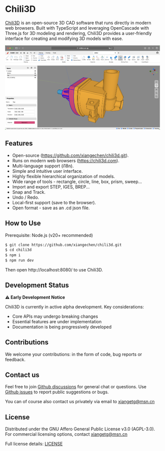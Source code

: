 # Chili3D

[Chili3D](https://chili3d.com) is an open-source 3D CAD software that runs directly in modern web browsers. Built with TypeScript and leveraging OpenCascade with Three.js for 3D modeling and rendering, Chili3D provides a user-friendly interface for creating and modifying 3D models with ease.

![screenshot](screenshots/screenshot.png)

## Features

- Open-source (https://github.com/xiangechen/chili3d.git).
- Runs on modern web browsers (https://chili3d.com).
- Multi-language support (i18n).
- Simple and intuitive user interface.
- Highly flexible hierarchical organization of models.
- Wide range of tools - rectangle, circle, line, box, prism, sweep...
- Import and export STEP, IGES, BREP...
- Snap and Track.
- Undo / Redo.
- Local-first support (save to the browser).
- Open format - save as an .cd json file.

## How to Use

Prerequisite: Node.js (v20+ recommended)

```bash
$ git clone https://github.com/xiangechen/chili3d.git
$ cd chili3d
$ npm i
$ npm run dev
```

Then open http://localhost:8080/ to use Chili3D.

## Development Status

**⚠️ Early Development Notice**

Chili3D is currently in active alpha development. Key considerations:

- Core APIs may undergo breaking changes
- Essential features are under implementation
- Documentation is being progressively developed

## Contributions

We welcome your contributions: in the form of code, bug reports or feedback.

## Contact us

Feel free to join [Github discussions](https://github.com/xiangechen/chili3d/discussions) for general chat or questions. Use [Github issues](https://github.com/xiangechen/chili3d/issues) to report public suggestions or bugs.

You can of course also contact us privately via email to xiangetg@msn.cn

## License

Distributed under the GNU Affero General Public License v3.0 (AGPL-3.0). For commercial licensing options, contact xiangetg@msn.cn

Full license details: [LICENSE](LICENSE)
